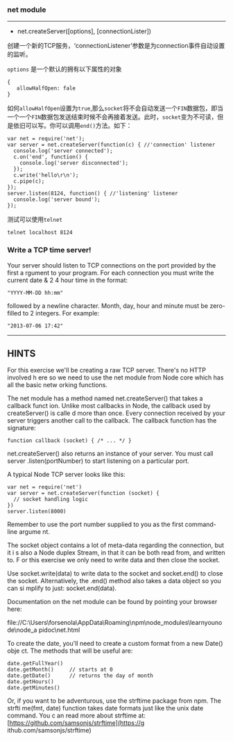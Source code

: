 ###  net module 

---
* net.createServer([options], [connectionLister])

创建一个新的TCP服务，‘connectionListener’参数是为connection事件自动设置的监听。

`options` 是一个默认的拥有以下属性的对象 

    {
       allowHalfOpen: fale
    }

如何`allowHalfOpen`设置为`true`,那么`socket`将不会自动发送一个`FIN`数据包，即当一个一个`FIN`数据包发送结束时候不会再接着发送。此时，`socket`变为不可读，但是依旧可以写。你可以调用`end()`方法。如下：
   
    var net = require('net');
	var server = net.createServer(function(c) { //'connection' listener
	  console.log('server connected');
	  c.on('end', function() {
	    console.log('server disconnected');
	  });
	  c.write('hello\r\n');
	  c.pipe(c);
	});
	server.listen(8124, function() { //'listening' listener
	  console.log('server bound');
	});

测试可以使用`telnet`
   
    telnet localhost 8124

### Write a TCP time server!

Your server should listen to TCP connections on the port provided by the first a
rgument to your program. For each connection you must write the current date & 2
4 hour time in the format:

    "YYYY-MM-DD hh:mm"

followed by a newline character. Month, day, hour and minute must be zero-filled
 to 2 integers. For example:

    "2013-07-06 17:42"

-------------------------------------------------------------------------------

## HINTS

For this exercise we'll be creating a raw TCP server. There's no HTTP involved h
ere so we need to use the net module from Node core which has all the basic netw
orking functions.

The net module has a method named net.createServer() that takes a callback funct
ion. Unlike most callbacks in Node, the callback used by createServer() is calle
d more than once. Every connection received by your server triggers another call
 to the callback. The callback function has the signature:

    function callback (socket) { /* ... */ }

net.createServer() also returns an instance of your server. You must call server
.listen(portNumber) to start listening on a particular port.

A typical Node TCP server looks like this:

    var net = require('net')
    var server = net.createServer(function (socket) {
      // socket handling logic
    })
    server.listen(8000)

Remember to use the port number supplied to you as the first command-line argume
nt.

The socket object contains a lot of meta-data regarding the connection, but it i
s also a Node duplex Stream, in that it can be both read from, and written to. F
or this exercise we only need to write data and then close the socket.

Use socket.write(data) to write data to the socket and socket.end() to close the
 socket. Alternatively, the .end() method also takes a data object so you can si
mplify to just: socket.end(data).

Documentation on the net module can be found by pointing your browser here:

  file://C:\Users\forsenola\AppData\Roaming\npm\node_modules\learnyounode\node_a
pidoc\net.html

To create the date, you'll need to create a custom format from a new Date() obje
ct. The methods that will be useful are:

    date.getFullYear()
    date.getMonth()     // starts at 0
    date.getDate()      // returns the day of month
    date.getHours()
    date.getMinutes()

Or, if you want to be adventurous, use the strftime package from npm. The strfti
me(fmt, date) function takes date formats just like the unix date command. You c
an read more about strftime at: [https://github.com/samsonjs/strftime](https://g
ithub.com/samsonjs/strftime)
